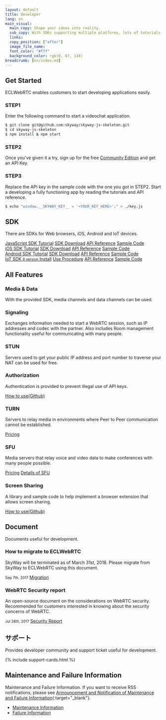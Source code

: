 ```yaml
---
layout: default
title: Developer
lang: en
main_visual:
  main_copy: Shape your ideas into reality.
  sub_copy: With SDKs supporting multiple platforms, lots of tutorials and sample code, ECLWebRTC can help you materialize your ideas.
  links: 
  copy_position: ["after"]
  image_file_name: 
  font_color: "#fff"
  background_color: rgb(0, 67, 134)
breadcrumb: [en/index.md]
---
```


## Get Started

ECLWebRTC enables customers to start developing applications easily.

### STEP1

Enter the following command to start a videochat application.

```sh
$ git clone git@github.com:skyway/skyway-js-skeleton.git
$ cd skyway-js-skeleton
$ npm install & npm start
```

### STEP2

Once you've given it a try, sign up for the free [Community Edition](https://console-webrtc-free.ecl.ntt.com/users/registration) and get an API Key.

### STEP3

Replace the API key in the sample code with the one you got in STEP2.
Start a developing a fully functioning app by reading the tutorials and API reference.

```sh
$ echo "window.__SKYWAY_KEY__ = '<YOUR_KEY_HERE>';" > ./key.js
```

## SDK

There are SDKs for Web browsers, iOS, Android and IoT devices.

<div id="sdk-div" class="row card-row">
    <div class="col-6 col-md-3">
        <div class="list-group">
            <a href="./js-sdk.html" class="list-group-item active list-head">
                <i class="fa fa-television fa-fw" aria-hidden="true"></i>
                <span>JavaScript SDK</span>
            </a>
            <a href="./js-tutorial.html" class="list-group-item list-group-item-action">Tutorial</a>
            <a href="./js-sdk.html#sdkdownload" class="list-group-item list-group-item-action">SDK Download</a>
            <a href="./js-reference/" class="list-group-item list-group-item-action">API Reference</a>
            <a href="https://github.com/skyway/skyway-js-sdk/tree/master/examples/" class="list-group-item list-group-item-action" target="_blank">Sample Code</a>
        </div>
    </div>
    <div class="col-6 col-md-3">
        <div class="list-group">
            <a href="./ios-sdk.html" class="list-group-item active list-head">
                <i class="fa fa-apple fa-fw fa-3x" aria-hidden="true"></i>
                <span>iOS SDK</span>
            </a>
            <a href="./ios-tutorial.html" class="list-group-item list-group-item-action">Tutorial</a>
            <a href="./ios-sdk.html#sdkdownload" class="list-group-item list-group-item-action">SDK Download</a>
            <a href="./ios-reference/" class="list-group-item list-group-item-action">API Reference</a>
            <a href="https://github.com/skyway/skyway-ios-sdk/tree/master/examples/" class="list-group-item list-group-item-action" target="_blank">Sample Code</a>
        </div>
    </div>
    <div class="col-6 col-md-3">
        <div class="list-group">
            <a href="./android-sdk.html" class="list-group-item active list-head">
                <i class="fa fa-android fa-fw fa-3x" aria-hidden="true"></i>
                <span>Android SDK</span>
            </a>
            <a href="./android-tutorial.html" class="list-group-item list-group-item-action">Tutorial</a>
            <a href="./android-sdk.html#sdkdownload" class="list-group-item list-group-item-action">SDK Download</a>
            <a href="./android-reference/" class="list-group-item list-group-item-action">API Reference</a>
            <a href="https://github.com/skyway/skyway-android-sdk/tree/master/examples/" class="list-group-item list-group-item-action" target="_blank">Sample Code</a>
        </div>
    </div>
    <div class="col-6 col-md-3">
        <div class="list-group">
            <a href="https://github.com/nttcom/skyway-iot-sdk" target="_blank" class="list-group-item active list-head">
                <i class="fa fa-microchip fa-fw fa-3x" aria-hidden="true"></i>
                <span>IoT SDK</span>
                <small>β version</small>
            </a>
            <a href="https://github.com/nttcom/skyway-iot-sdk/blob/master/docs/how_to_install.md" target="_blank" class="list-group-item list-group-item-action">Install</a>
            <a href="https://github.com/nttcom/skyway-iot-sdk/blob/master/docs/how_to_use_sample_app.md" target="_blank" class="list-group-item list-group-item-action">Use Procedure</a>
            <a href="https://github.com/nttcom/skyway-iot-sdk/tree/master/docs/apiref" target="_blank" class="list-group-item list-group-item-action">API Reference</a>
            <a href="https://github.com/nttcom/skyway-siru-sample" target="_blank" class="list-group-item list-group-item-action">Sample Code</a>
        </div>
    </div>
</div>



## All Features

<div id="feature-div" class="row card-row">
    <div class="col-6 col-sm-4">
        <div class="card">
            <div class="card-body">
                <h3 class="card-title">Media & Data</h3>
                <p class="card-text">With the provided SDK, media channels and data channels can be used.</p>
            </div>
        </div>
    </div>
    <div class="col-6 col-sm-4">
        <div class="card">
            <div class="card-body">
                <h3 class="card-title">Signaling</h3>
                <p class="card-text">Exchanges information needed to start a WebRTC session, such as IP addresses and codec with the partner. Also includes Room management functionality useful for communicating with many people.</p>
            </div>
        </div>
    </div>
    <div class="col-6 col-sm-4">
        <div class="card">
            <div class="card-body">
                <h3 class="card-title">STUN</h3>
                <p class="card-text">Servers used to get your public IP address and port number to traverse your NAT can be used for free.<br></p>
            </div>
        </div>
    </div>
    <div class="col-6 col-sm-4">
        <div class="card">
            <div class="card-body">
                <h3 class="card-title">Authorization</h3>
                <p class="card-text">Authentication is provided to prevent illegal use of API keys.</p>
                <a href="https://github.com/skyway/skyway-peer-authentication-samples" target="_blank" class="btn btn-outline-primary">How to use(Github)</a>
            </div>
        </div>
    </div>
    <div class="col-6 col-sm-4">
        <div class="card">
            <div class="card-body">
                <h3 class="card-title">TURN</h3>
                <p class="card-text">Servers to relay media in environments where Peer to Peer communication cannot be established.</p>
                <a href="./pricing.html#turnsfu-communication-charge" class="btn btn-outline-primary">Pricing</a>
            </div>
        </div>
    </div>
    <div class="col-6 col-sm-4">
        <div class="card">
            <div class="card-body">
                <h3 class="card-title">SFU</h3>
                <p class="card-text">Media servers that relay voice and video data to make conferences with many people possible.</p>
                <a href="./pricing.html#turnsfu-communication-charge" class="btn btn-outline-primary">Pricing</a>
                <a href="./sfu.html" class="btn btn-outline-primary">Details of SFU</a>
            </div>
        </div>
    </div>
    <div class="col-6 col-sm-4">
        <div class="card">
            <div class="card-body">
                <h3 class="card-title">Screen Sharing</h3>
                <p class="card-text">A library and sample code to help implement a browser extension that allows screen sharing.</p>
                <a href="https://github.com/skyway/skyway-screenshare" target="_blank" class="btn btn-outline-primary">How to use(Github)</a>
            </div>
        </div>
    </div>
</div>

## Document

Documents useful for development.

<div id="docs-div" class="row card-row">
    <div class="col-12 col-md-6">
        <div class="card">
            <div class="card-body">
                <h3 class="card-title">How to migrate to ECLWebRTC</h3>
                <p class="card-text">SkyWay will be terminated as of March 31st, 2018. Please migrate from SkyWay to ECLWebRTC using this document.</p>
                <small class="text-muted">Sep 7th, 2017</small>
                <a href="./migration.html" class="btn btn-outline-primary">Migration</a>
            </div>
        </div>
    </div>
    <div class="col-12 col-md-6">
        <div class="card">
            <div class="card-body">
                <h3 class="card-title">WebRTC Security report</h3>
                <p class="card-text">An open-source document on the considerations on WebRTC security. Recommended for customers interested in knowing about the security concerns of WebRTC.</p>
                <small class="text-muted">Jul 28th, 2017</small>
                <a href="http://webrtc-security.github.io/index.html" target="_blank" class="btn btn-outline-primary">Security Report</a>
            </div>
        </div>
    </div>
</div>

## サポート

Provides developer community and support ticket useful for development.

{% include support-cards.html %}

## Maintenance and Failure Information

Maintenance and Failure Information.
If you want to receive RSS notifications, please see [Announcement and Notification of Maintenance and Failure Information](https://support.webrtc.ecl.ntt.com/hc/en-us/articles/236195548){:target="_blank"}.



<div class="card">
  <div class="card-header">
    <ul class="nav nav-tabs card-header-tabs">
      <li class="nav-item">
        <a class="nav-link active" data-toggle="tab" href="#maintenance" role="tab">Maintenance Information</a>
      </li>
      <li class="nav-item">
        <a class="nav-link" data-toggle="tab" href="#failure" role="tab">Failure Information</a>
      </li>
    </ul>
  </div>
  <div class="card-body">
    <div class="tab-content">
      <div class="tab-pane active" id="maintenance" role="tabpanel"> 
      </div>
      <div class="tab-pane" id="failure" role="tabpanel">
      </div>
    </div>
  </div>
</div>

<script>
$(function() {
  'use strict';

  // AJAXでZendeskのお知らせを取得して表示

  // JSON取得
  $.getJSON(CONST.JSON_URL_MAINTENANCE).done(function(data) {
    updateNews(data, 'maintenance', CONST.ZENDESK_URL_MAINTENANCE);
  }).fail(function(data) {
    console.log('xhr failed');
  });

  $.getJSON(CONST.JSON_URL_FAILURE).done(function(data) {
    updateNews(data, 'failure', CONST.ZENDESK_URL_FAILURE);
  }).fail(function(data) {
    console.log('xhr failed');
  });

  // DOM作成
  function updateNews(obj, id, siteurl){
    var $rows = $('<div>').addClass('rows');;
    for (var i = 0; i < obj.articles.length; i++) {
      var $cardTitle = $('<h4>')
        .text(obj.articles[i].body.substr(4, 10))
        .addClass('card-title h6');
      var $cardText = $('<p>')
        .html(obj.articles[i].body)
        .addClass('mini-headline-text card-text');
      var $col1 = $('<div>')
        .addClass('col-sm-3 col-lg-2')
        .append($cardTitle);
      var $col2 = $('<div>')
        .addClass('col-sm-9 col-lg-10')
        .append($cardText);
      var $row = $('<div>')
        .addClass('row')
        .append($col1)
        .append($col2);
      $rows.append($row);
    }
    var $link = $('<a>')
      .addClass('btn btn-primary')
      .attr({
        href: siteurl,
        target: '_blank'
      })
      .text('See all')
      .appendTo('<div class="allnewslink">')
      .parent();
    $('#' + id).append($rows).append($link);
  }
});
</script>
